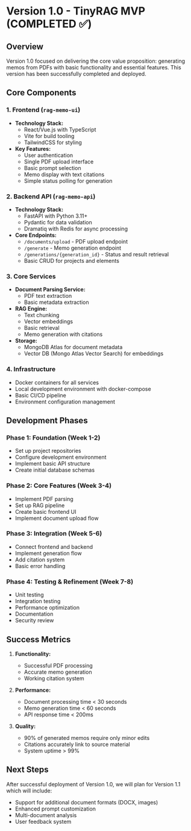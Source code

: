 # Version 1.0 - TinyRAG MVP (COMPLETED ✅)

## Overview
Version 1.0 focused on delivering the core value proposition: generating memos from PDFs with basic functionality and essential features. This version has been successfully completed and deployed.

## Core Components

### 1. Frontend (`rag-memo-ui`)
- **Technology Stack:**
  - React/Vue.js with TypeScript
  - Vite for build tooling
  - TailwindCSS for styling
- **Key Features:**
  - User authentication
  - Single PDF upload interface
  - Basic prompt selection
  - Memo display with text citations
  - Simple status polling for generation

### 2. Backend API (`rag-memo-api`)
- **Technology Stack:**
  - FastAPI with Python 3.11+
  - Pydantic for data validation
  - Dramatiq with Redis for async processing
- **Core Endpoints:**
  - `/documents/upload` - PDF upload endpoint
  - `/generate` - Memo generation endpoint
  - `/generations/{generation_id}` - Status and result retrieval
  - Basic CRUD for projects and elements

### 3. Core Services
- **Document Parsing Service:**
  - PDF text extraction
  - Basic metadata extraction
- **RAG Engine:**
  - Text chunking
  - Vector embeddings
  - Basic retrieval
  - Memo generation with citations
- **Storage:**
  - MongoDB Atlas for document metadata
  - Vector DB (Mongo Atlas Vector Search) for embeddings

### 4. Infrastructure
- Docker containers for all services
- Local development environment with docker-compose
- Basic CI/CD pipeline
- Environment configuration management

## Development Phases

### Phase 1: Foundation (Week 1-2)
- Set up project repositories
- Configure development environment
- Implement basic API structure
- Create initial database schemas

### Phase 2: Core Features (Week 3-4)
- Implement PDF parsing
- Set up RAG pipeline
- Create basic frontend UI
- Implement document upload flow

### Phase 3: Integration (Week 5-6)
- Connect frontend and backend
- Implement generation flow
- Add citation system
- Basic error handling

### Phase 4: Testing & Refinement (Week 7-8)
- Unit testing
- Integration testing
- Performance optimization
- Documentation
- Security review

## Success Metrics
1. **Functionality:**
   - Successful PDF processing
   - Accurate memo generation
   - Working citation system

2. **Performance:**
   - Document processing time < 30 seconds
   - Memo generation time < 60 seconds
   - API response time < 200ms

3. **Quality:**
   - 90% of generated memos require only minor edits
   - Citations accurately link to source material
   - System uptime > 99%

## Next Steps
After successful deployment of Version 1.0, we will plan for Version 1.1 which will include:
- Support for additional document formats (DOCX, images)
- Enhanced prompt customization
- Multi-document analysis
- User feedback system 